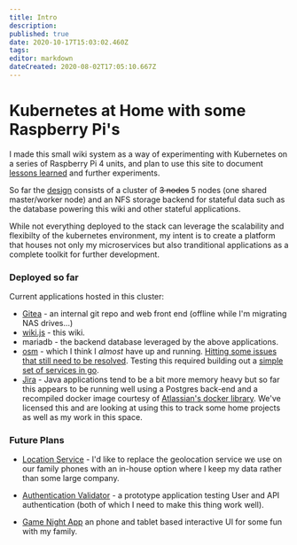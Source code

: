 ```yaml
---
title: Intro
description: 
published: true
date: 2020-10-17T15:03:02.460Z
tags: 
editor: markdown
dateCreated: 2020-08-02T17:05:10.667Z
---
```


# Kubernetes at Home with some Raspberry Pi's
I made this small wiki system as a way of experimenting with Kubernetes on a series of Raspberry Pi 4 units, and plan to use this site to document [lessons learned](/Platform/Lessons) and further experiments.

So far the [design](/Platform/Design) consists of a cluster of ~~3 nodes~~ 5 nodes (one shared master/worker node) and an NFS storage backend for stateful data such as the database powering this wiki and other stateful applications.

While not everything deployed to the stack can leverage the scalability and flexibilty of the kubernetes environment, my intent is to create a platform that houses not only my microservices but also tranditional applications as a complete toolkit for further development.

### Deployed so far
Current applications hosted in this cluster:
* [Gitea](https://git.jhbutler.info)  - an internal git repo and web front end (offline while I'm migrating NAS drives...)
* [wiki.js](https://wiki.jhbutler.info) - this wiki.
* mariadb - the backend database leveraged by the above applications.
* [osm](https://openservicemesh.io/) - which I think I *almost* have up and running. [Hitting some issues that still need to be resolved](/Platform/osm). Testing this required building out a [simple set of services in go](https://github.com/Joel-Butler/mesh-test). 
* [Jira](https://jira.jhbutler.info) - Java applications tend to be a bit more memory heavy but so far this appears to be running well using a Postgres back-end and a recompiled docker image courtesy of [Atlassian's docker library](https://bitbucket.org/atlassian-docker/docker-atlassian-jira/). We've licensed this and are looking at using  this to track some home projects as well as my work in this space. 


### Future Plans
* [Location Service](/Apps/FamilyLocation/Overview) - I'd like to replace the geolocation service we use on our family phones with an in-house option where I keep my data rather than some large company.

* [Authentication Validator](/Apps/AuthenticationValidator) - a prototype application testing User and API authentication (both of which I need to make this thing work well).

* [Game Night App](/Apps/GameNight) an phone and tablet based interactive UI for some fun with my family. 



